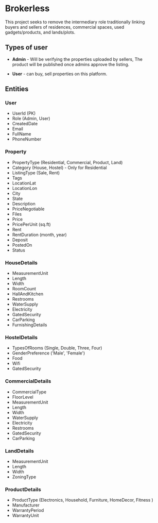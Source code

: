 # Brokerless

This project seeks to remove the intermediary role traditionally linking buyers and sellers of residences, commercial spaces, used gadgets/products, and lands/plots.

## Types of user
- <b>Admin</b> - Will be verifying the properties uploaded by sellers, The product will be published once admins approve the listing.

- <b>User</b> - can buy, sell properties on this platform.

## Entities

### User
- UserId (PK)
- Role (Admin, User)
- CreatedDate
- Email
- FullName
- PhoneNumber

### Property
- PropertyType (Residential, Commercial, Product, Land)
- Category (House, Hostel) - Only for Residential 
- ListingType (Sale, Rent)
- Tags
- LocationLat
- LocationLon
- City
- State
- Description
- PriceNegotiable
- Files
- Price
- PricePerUnit (sq.ft)
- Rent 
- RentDuration (month, year)
- Deposit
- PostedOn
- Status

### HouseDetails
- MeasurementUnit
- Length
- Width
- RoomCount
- HallAndKitchen
- Restrooms
- WaterSupply
- Electricity
- GatedSecurity
- CarParking
- FurnishingDetails


### HostelDetails
- TypesOfRooms (Single, Double, Three, Four)
- GenderPreference ('Male', 'Female')
- Food
- Wifi
- GatedSecurity

### CommercialDetails 
- CommercialType
- FloorLevel
- MeasurementUnit
- Length
- Width
- WaterSupply
- Electricity
- Restrooms
- GatedSecurity
- CarParking

### LandDetails
- MeasurementUnit
- Length
- Width
- ZoningType 

### ProductDetails
- ProductType (Electronics, Household, Furniture, HomeDecor, Fitness )
- Manufacturer
- WarrantyPeriod
- WarrantyUnit